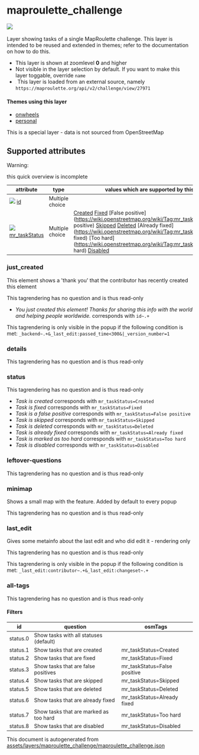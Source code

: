 [//]: # (WARNING: this file is automatically generated. Please find the sources at the bottom and edit those sources)

 maproulette_challenge 
=======================



<img src='https://mapcomplete.osm.be/./assets/layers/maproulette/logomark.svg' height="100px"> 

Layer showing tasks of a single MapRoulette challenge. This layer is intended to be reused and extended in themes; refer to the documentation on how to do this.






  - This layer is shown at zoomlevel **0** and higher
  - Not visible in the layer selection by default. If you want to make this layer toggable, override `name`
  - <img src='../warning.svg' height='1rem'/> This layer is loaded from an external source, namely  `https://maproulette.org/api/v2/challenge/view/27971`




#### Themes using this layer 





  - [onwheels](https://mapcomplete.osm.be/onwheels)
  - [personal](https://mapcomplete.osm.be/personal)


This is a special layer - data is not sourced from OpenStreetMap



 Supported attributes 
----------------------



Warning: 

this quick overview is incomplete



attribute | type | values which are supported by this layer
----------- | ------ | ------------------------------------------
[<img src='https://mapcomplete.osm.be/assets/svg/statistics.svg' height='18px'>](https://taginfo.openstreetmap.org/keys/id#values) [id](https://wiki.openstreetmap.org/wiki/Key:id) | Multiple choice | 
[<img src='https://mapcomplete.osm.be/assets/svg/statistics.svg' height='18px'>](https://taginfo.openstreetmap.org/keys/mr_taskStatus#values) [mr_taskStatus](https://wiki.openstreetmap.org/wiki/Key:mr_taskStatus) | Multiple choice | [Created](https://wiki.openstreetmap.org/wiki/Tag:mr_taskStatus%3DCreated) [Fixed](https://wiki.openstreetmap.org/wiki/Tag:mr_taskStatus%3DFixed) [False positive](https://wiki.openstreetmap.org/wiki/Tag:mr_taskStatus%3DFalse positive) [Skipped](https://wiki.openstreetmap.org/wiki/Tag:mr_taskStatus%3DSkipped) [Deleted](https://wiki.openstreetmap.org/wiki/Tag:mr_taskStatus%3DDeleted) [Already fixed](https://wiki.openstreetmap.org/wiki/Tag:mr_taskStatus%3DAlready fixed) [Too hard](https://wiki.openstreetmap.org/wiki/Tag:mr_taskStatus%3DToo hard) [Disabled](https://wiki.openstreetmap.org/wiki/Tag:mr_taskStatus%3DDisabled)




### just_created 



This element shows a 'thank you' that the contributor has recently created this element

This tagrendering has no question and is thus read-only





  - *You just created this element! Thanks for sharing this info with the world and helping people worldwide.*  corresponds with  `id~.+`


This tagrendering is only visible in the popup if the following condition is met: `_backend~.+&_last_edit:passed_time<300&|_version_number=1`



### details 



This tagrendering has no question and is thus read-only





### status 



This tagrendering has no question and is thus read-only





  - *Task is created*  corresponds with  `mr_taskStatus=Created`
  - *Task is fixed*  corresponds with  `mr_taskStatus=Fixed`
  - *Task is a false positive*  corresponds with  `mr_taskStatus=False positive`
  - *Task is skipped*  corresponds with  `mr_taskStatus=Skipped`
  - *Task is deleted*  corresponds with  `mr_taskStatus=Deleted`
  - *Task is already fixed*  corresponds with  `mr_taskStatus=Already fixed`
  - *Task is marked as too hard*  corresponds with  `mr_taskStatus=Too hard`
  - *Task is disabled*  corresponds with  `mr_taskStatus=Disabled`




### leftover-questions 



This tagrendering has no question and is thus read-only





### minimap 



Shows a small map with the feature. Added by default to every popup

This tagrendering has no question and is thus read-only





### last_edit 



Gives some metainfo about the last edit and who did edit it - rendering only

This tagrendering has no question and is thus read-only



This tagrendering is only visible in the popup if the following condition is met: `_last_edit:contributor~.+&_last_edit:changeset~.+`



### all-tags 



This tagrendering has no question and is thus read-only





#### Filters 





id | question | osmTags
---- | ---------- | ---------
status.0 | Show tasks with all statuses (default) | 
status.1 | Show tasks that are created | mr_taskStatus=Created
status.2 | Show tasks that are fixed | mr_taskStatus=Fixed
status.3 | Show tasks that are false positives | mr_taskStatus=False positive
status.4 | Show tasks that are skipped | mr_taskStatus=Skipped
status.5 | Show tasks that are deleted | mr_taskStatus=Deleted
status.6 | Show tasks that are already fixed | mr_taskStatus=Already fixed
status.7 | Show tasks that are marked as too hard | mr_taskStatus=Too hard
status.8 | Show tasks that are disabled | mr_taskStatus=Disabled
 

This document is autogenerated from [assets/layers/maproulette_challenge/maproulette_challenge.json](https://github.com/pietervdvn/MapComplete/blob/develop/assets/layers/maproulette_challenge/maproulette_challenge.json)

